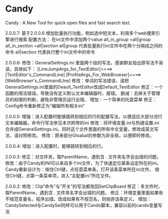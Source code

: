 Candy
=====

Candy : A New Tool for quick open files and fast search text.

2.0.0.7:
	基于2.0.0.6 增加批量执行功能，例如选中短文本，利用多个web搜索引擎进行搜索
	配置方法：
	在ini文件中添加两个value
	all_in_group					=all|group
	all_in_section					=all|section
	all|group  代表批量执行ini文件中在两个分隔线之间的命令
	all|section 代表执行整个ini文件中的命令


2.0.0.6:
	修改：GeneralSettings.ini 里面两个段的写法，感谢群友指出原写法不易读。具体如下：
		[LineJumpArgs_for_TextEditor]====>[TextEditor's_CommandLine]
		[ProfileArgs_For_WebBrowser]====>[WebBrowser's_CommandLIne]
	修改：单词的写法错误，请把GeneralSettings.ini里面的Deault_TextEditor改成Default_TextEditor
	修正：一个函数的用法错误。导致没有定义默认文本编辑器时，报错。
	删减：去掉关于管理员的权限的判断，避免非管理员运行出错。
	增加：一个简单的托盘菜单
	修正：Config命令重新修正为“编辑所有相关ini”
	
2.0.0.5:
	增强：进入配置时能够跳转到相应的行的配置写法，以便适应大部分流行文本编辑器。命令行写法参见本次附带的ini
	修改：将环境变量.ini与热键设置.ini 合并成GeneralSettings.ini。同时这个文件里面的所有中文变量，修改成英文写法，请对照修改。
	修改：原来部分Gloabal的参数为非全局，以便即时修改。
	
2.0.0.4:
	增加：进入配置时，能够跳转到相应的行。
	
2.0.0.3:
	修正：对文件夹，取ParentName，遇到含 . 文件夹名字会出错的问题。
	修改：由于Candy的INI可以来自多个ini文件，为了快速定位某条设定所在的ini。Candy重新设计为：按住Ctrl键，点任意菜单条，打开该条菜单所在ini文件。
	     按住Ctrl键，点第一条菜单项，进入“主配置ini”所在文件。
	
	
2.0.0.2:
	修改：Clip“命令”与“开关”的写法都改回SetClipBoard
	修正：多文件时，取ParentName，遇到含 . 文件夹名字会出错的问题。
	修正：环境变量里面如果有不规范变量名，程序出错。改成如果有不规范名，则抛弃该条定义。
	增加：CandySelected与CandySel同样可以用于Cando脚本，兼容以前的cando变量写法
